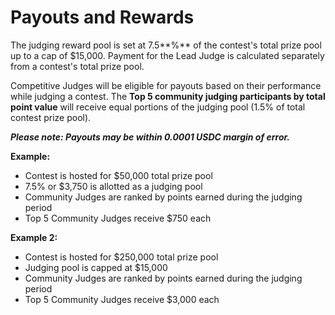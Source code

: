 # Payouts and Rewards

The judging reward pool is set at 7.5**%** of the contest's total prize pool up to a cap of $15,000. Payment for the Lead Judge is calculated separately from a contest's total prize pool.

Competitive Judges will be eligible for payouts based on their performance while judging a contest. The **Top 5 community judging participants by total point value** will receive equal portions of the judging pool (1.5% of total contest prize pool).

_**Please note: Payouts may be within 0.0001 USDC margin of error.**_

**Example:**&#x20;

* Contest is hosted for $50,000 total prize pool
* 7.5% or $3,750 is allotted as a judging pool
* Community Judges are ranked by points earned during the judging period
* Top 5 Community Judges receive $750 each

**Example 2:**

* Contest is hosted for $250,000 total prize pool
* Judging pool is capped at $15,000
* Community Judges are ranked by points earned during the judging period
* Top 5 Community Judges receive $3,000 each
